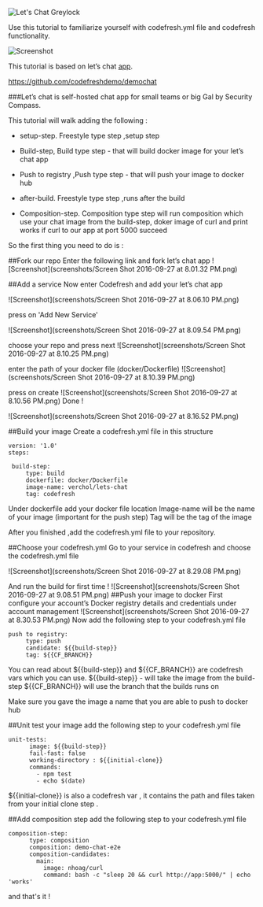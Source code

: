 ![Let's Chat Greylock](http://i.imgur.com/0a3l5VF.png)


Use this tutorial to familiarize yourself with codefresh.yml file and codefresh functionality.

![Screenshot](http://i.imgur.com/C4uMD67.png)


This tutorial is based on let’s chat [app].

https://github.com/codefreshdemo/demochat

###Let’s chat is self-hosted chat app for small teams or big Gal by Security Compass.

This tutorial will walk adding the following :

* setup-step. Freestyle type step ,setup step

* Build-step, Build type step - that will build docker image for your let’s chat app

* Push to registry ,Push type step - that will push your image to docker hub

* after-build. Freestyle type step ,runs after the build

* Composition-step. Composition type step will run composition which use your chat image from the build-step, doker image of curl 
and print works if curl to our app at port 5000 succeed 

So the first thing you need to do is :

##Fork our repo
Enter the following link and fork let’s chat app
![Screenshot](screenshots/Screen Shot 2016-09-27 at 8.01.32 PM.png)


##Add a service
Now enter Codefresh and add your let’s chat app

![Screenshot](screenshots/Screen Shot 2016-09-27 at 8.06.10 PM.png)

press on 'Add New Service'

![Screenshot](screenshots/Screen Shot 2016-09-27 at 8.09.54 PM.png)

choose your repo and press next
![Screenshot](screenshots/Screen Shot 2016-09-27 at 8.10.25 PM.png)

enter the path of your docker file (docker/Dockerfile)
![Screenshot](screenshots/Screen Shot 2016-09-27 at 8.10.39 PM.png)

press on create
![Screenshot](screenshots/Screen Shot 2016-09-27 at 8.10.56 PM.png)
Done !

![Screenshot](screenshots/Screen Shot 2016-09-27 at 8.16.52 PM.png)



##Build your image
Create a codefresh.yml file in this structure

```
version: '1.0'
steps:

 build-step:
     type: build
     dockerfile: docker/Dockerfile
     image-name: verchol/lets-chat
     tag: codefresh
 ```
Under dockerfile add your docker file location
Image-name will be the name of your image (important for the push step)
Tag will be the tag of the image

After you finished ,add the codefresh.yml file to your repository.

##Choose your codefresh.yml
Go to your service in codefresh and choose the codefresh.yml file 

![Screenshot](screenshots/Screen Shot 2016-09-27 at 8.29.08 PM.png)

And run the build for first time !
![Screenshot](screenshots/Screen Shot 2016-09-27 at 9.08.51 PM.png)
##Push your image to docker
First configure your account’s Docker registry details and credentials 
under account management
![Screenshot](screenshots/Screen Shot 2016-09-27 at 8.30.53 PM.png)
Now add the following step to your codefresh.yml file
```
push to registry:
     type: push
     candidate: ${{build-step}}
     tag: ${{CF_BRANCH}}
```

You can read about 
${{build-step}} and ${{CF_BRANCH}} are codefresh vars which you can use.
${{build-step}} - will take the image from the build-step
${{CF_BRANCH}} will use the branch that the builds runs on

Make sure you gave the image a name that you are able to push to docker hub 


##Unit test your image
add the following step to your codefresh.yml file
```
unit-tests:
      image: ${{build-step}}
      fail-fast: false
      working-directory : ${{initial-clone}}
      commands:
        - npm test
        - echo $(date)
```        
${{initial-clone}} is also a codefresh var , it contains the path and files taken from your initial clone step .


##Add composition step
add the following step to your codefresh.yml file
```
composition-step:
      type: composition
      composition: demo-chat-e2e
      composition-candidates:
        main:
          image: nhoag/curl
          command: bash -c "sleep 20 && curl http://app:5000/" | echo 'works'
```


and that's it !


[app]: https://github.com/containers101/demochat
